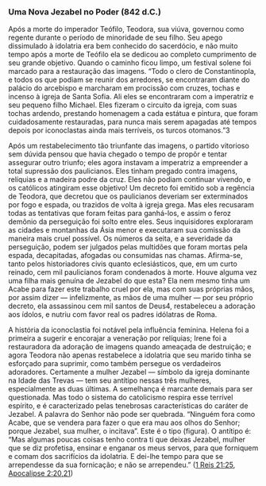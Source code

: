 ### Uma Nova Jezabel no Poder (842 d.C.) 

Após a morte do imperador Teófilo, Teodora, sua viúva, governou como regente durante o período de minoridade de seu filho. Seu apego dissimulado à idolatria era bem conhecido do sacerdócio, e não muito tempo após a morte de Teófilo ela se dedicou ao completo cumprimento de seu grande objetivo. Quando o caminho ficou limpo, um festival solene foi marcado para a restauração das imagens. “Todo o clero de Constantinopla, e todos os que podiam se reunir dos arredores, se encontraram diante do palácio do arcebispo e marcharam em procissão com cruzes, tochas e incenso à igreja de Santa Sofia. Ali eles se encontraram com a imperatriz e seu pequeno filho Michael. Eles fizeram o circuito da igreja, com suas tochas ardendo, prestando homenagem a cada estátua e pintura, que foram cuidadosamente restauradas, para nunca mais serem apagadas até tempos depois por iconoclastas ainda mais terríveis, os turcos otomanos.”3

Após um restabelecimento tão triunfante das imagens, o partido vitorioso sem dúvida pensou que havia chegado o tempo de propôr e tentar assegurar outro triunfo; eles agora instavam a imperatriz a empreender a total supressão dos paulicianos. Eles tinham pregado contra imagens, relíquias e a madeira podre da cruz. Eles não podiam continuar vivendo, e os católicos atingiram esse objetivo! Um decreto foi emitido sob a regência de Teodora, que decretou que os paulicianos deveriam ser exterminados por fogo e espada, ou trazidos de volta à igreja grega. Mas eles recusaram todas as tentativas que foram feitas para ganhá-los, e assim o feroz demônio da perseguição foi solto entre eles. Seus inquisidores exploraram as cidades e montanhas da Ásia menor e executaram sua comissão da maneira mais cruel possível. Os números da seita, e a severidade da perseguição, podem ser julgados pelas multidões que foram mortas pela espada, decapitadas, afogadas ou consumidas nas chamas. Afirma-se, tanto pelos historiadores civis quanto eclesiásticos, que, em um curto reinado, cem mil paulicianos foram condenados à morte. Houve alguma vez uma filha mais genuína de Jezabel do que esta? Ela nem mesmo tinha um Acabe para fazer este trabalho cruel por ela, mas com suas próprias mãos, por assim dizer — infelizmente, as mãos de uma mulher — por seu próprio decreto, ela assassinou cem mil santos de Deus4, restabeleceu a adoração aos ídolos, e nutriu com favor real os padres idólatras de Roma.

A história da iconoclastia foi notável pela influência feminina. Helena foi a primeira a sugerir e encorajar a veneração por relíquias; Irene foi a restauradora da adoração de imagens quando ameaçada de destruição; e agora Teodora não apenas restabelece a idolatria que seu marido tinha se esforçado para suprimir, como também persegue os verdadeiros adoradores. Certamente a mulher Jezabel — símbolo da igreja dominante na Idade das Trevas — tem seu antítipo nessas três mulheres, especialmente as duas últimas. A semelhança é marcante demais para ser questionada. Mas todo o sistema do catolicismo respira esse terrível espírito, e é caracterizado pelas tenebrosas características do caráter de Jezabel. A palavra do Senhor não pode ser quebrada. “Ninguém fora como Acabe, que se vendera para fazer o que era mau aos olhos do Senhor; porque Jezabel, sua mulher, o incitava”. Este é o tipo (figura). O antítipo é: “Mas algumas poucas coisas tenho contra ti que deixas Jezabel, mulher que se diz profetisa, ensinar e enganar os meus servos, para que forniquem e comam dos sacrifícios da idolatria. E dei-lhe tempo para que se arrependesse da sua fornicação; e não se arrependeu.” ([1 Reis 21:25](http://bibliaonline.com.br/acf/1rs/21/25), [Apocalipse 2:20,21](http://bibliaonline.com.br/acf/ap/2/20,21))